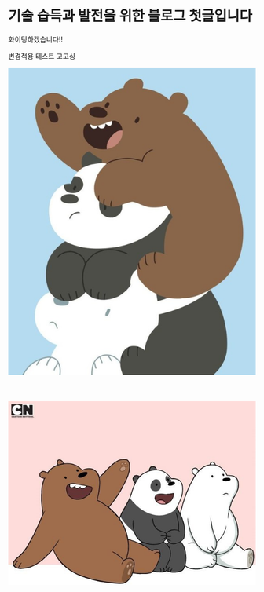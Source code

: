 # 기술 습득과 발전을 위한 블로그 첫글입니다

화이팅하겠습니다!!

변경적용 테스트 고고싱

![위베베](../images/2022-03-03-first/위베베.png) <br><br><br><br>
![위베베2](../images/2022-03-03-first/위베베2.png)